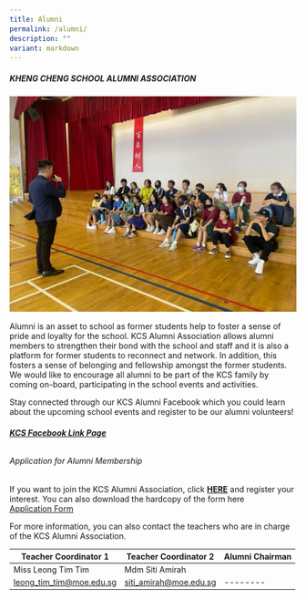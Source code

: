 ```yaml
---
title: Alumni
permalink: /alumni/
description: ""
variant: markdown
---
```

##### KHENG CHENG SCHOOL ALUMNI ASSOCIATION

![](/images/alumni.jpeg)

Alumni is an asset to school as former students help to foster a sense of pride and loyalty for the school. KCS Alumni Association allows alumni members to strengthen their bond with the school and staff and it is also a platform for former students to reconnect and network. In addition, this fosters a sense of belonging and fellowship amongst the former students. We would like to encourage all alumni to be part of the KCS family by coming on-board, participating in the school events and activities. 

Stay connected through our KCS Alumni Facebook which you could learn about the upcoming school events and register to be our alumni volunteers!

###### [**KCS Facebook Link Page**](https://www.facebook.com/groups/khengchengschoolalumni)

###### Application for Alumni Membership
If you want to join the KCS Alumni Association, click **[HERE](https://docs.google.com/forms/d/e/1FAIpQLSem-P8p92VJnfLz_oB_Yrkochv-zDbZ22sDj7M7fmcyt3avdA/viewform#responses)** and register your interest. You can also download the hardcopy of the form here  
[Application Form](/files/Alumni/Alumni-KCSA-Application-form.pdf)


For more information, you can also contact the teachers who are in charge of the KCS Alumni Association. 



| Teacher Coordinator 1 | Teacher Coordinator 2 | Alumni Chairman  |
| -------- | -------- | -------- |
| Miss Leong Tim Tim   | Mdm Siti Amirah   |      |
| leong_tim_tim@moe.edu.sg | siti_amirah@moe.edu.sg| -------- |